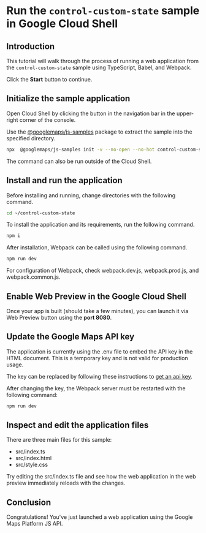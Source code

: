 # Run the `control-custom-state` sample in Google Cloud Shell

<walkthrough-tutorial-duration duration="10"/>

## Introduction

This tutorial will walk through the process of running a web application from
the `control-custom-state` sample using TypeScript, Babel, and Webpack.

Click the **Start** button to continue.

## Initialize the sample application

Open Cloud Shell by clicking the
<walkthrough-cloud-shell-icon></walkthrough-cloud-shell-icon> button in the
navigation bar in the upper-right corner of the console.

Use the [@googlemaps/js-samples](https://www.npmjs.com/package/@googlemaps/js-samples) package to 
extract the sample into the specified directory.

```bash
npx  @googlemaps/js-samples init -v --no-open --no-hot control-custom-state ~/control-custom-state
```

The command can also be run outside of the Cloud Shell.

## Install and run the application

Before installing and running, change directories with the following command.

```bash
cd ~/control-custom-state
```

To install the application and its requirements, run the following command.

```bash
npm i
```

After installation, Webpack can be called using the following command.

```bash
npm run dev
```

For configuration of Webpack, check
<walkthrough-editor-open-file filePath="control-custom-state/webpack.dev.js">webpack.dev.js</walkthrough-editor-open-file>,
<walkthrough-editor-open-file filePath="control-custom-state/webpack.prod.js">webpack.prod.js</walkthrough-editor-open-file>,
and
<walkthrough-editor-open-file filePath="control-custom-state/webpack.common.js">webpack.common.js</walkthrough-editor-open-file>.

## Enable Web Preview in the Google Cloud Shell

Once your app is built (should take a few minutes), you can launch it via
<walkthrough-spotlight-pointer target="cloudshell" spotlightId="devshell-web-preview-button">Web
Preview button</walkthrough-spotlight-pointer> using the **port 8080**.

## Update the Google Maps API key

The application is currently using the
<walkthrough-editor-open-file filePath="control-custom-state/.env">.env</walkthrough-editor-open-file>
file to embed the API key in the HTML document. This is a temporary key and is
not valid for production usage.

The key can be replaced by following these instructions to
[get an api key](https://developers.google.com/maps/documentation/javascript/get-api-key).

After changing the key, the Webpack server must be restarted with the following
command:

```bash
npm run dev
```

## Inspect and edit the application files

There are three main files for this sample:

*   <walkthrough-editor-open-file filePath="control-custom-state/src/index.ts">src/index.ts</walkthrough-editor-open-file>
*   <walkthrough-editor-open-file filePath="control-custom-state/src/index.html">src/index.html</walkthrough-editor-open-file>
*   <walkthrough-editor-open-file filePath="control-custom-state/src/style.css">src/style.css</walkthrough-editor-open-file>

Try editing the <walkthrough-editor-open-file filePath="control-custom-state/src/index.ts">src/index.ts</walkthrough-editor-open-file> file and see how the web application in the web preview immediately reloads with the changes.

## Conclusion

<walkthrough-conclusion-trophy></walkthrough-conclusion-trophy>

Congratulations! You've just launched a web application using the Google Maps
Platform JS API.
